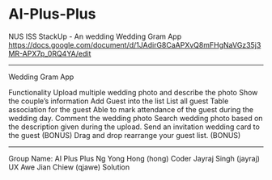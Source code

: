 # AI-Plus-Plus
NUS ISS StackUp - An wedding Wedding Gram App
https://docs.google.com/document/d/1JAdirG8CaAPXvQ8mFHgNaVGz35j3MR-APX7p_0RQ4YA/edit
______________________________________________


Wedding Gram App

Functionality
Upload multiple wedding photo and describe the photo
Show the couple’s information
Add Guest into the list
List all guest
Table association for the guest
Able to mark attendance of the guest during the wedding day.
Comment the wedding photo
Search wedding photo based on the description given during the upload.
Send an invitation wedding card to the guest (BONUS)
Drag and drop rearrange your guest list. (BONUS)
______________________________________________

Group Name: AI Plus Plus
   Ng Yong Hong (hong) Coder
   Jayraj Singh (jayraj) UX
   Awe Jian Chiew (qjawe) Solution
